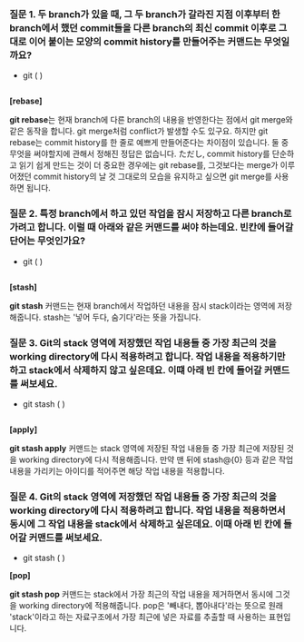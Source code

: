 ### 질문 1. 두 branch가 있을 때, 그 두 branch가 갈라진 지점 이후부터 한 branch에서 했던 commit들을 다른 branch의 최신 commit 이후로 그대로 이어 붙이는 모양의 commit history를 만들어주는 커맨드는 무엇일까요?

* git (   )

```
```

**[rebase]**

**git rebase**는 현재 branch에 다른 branch의 내용을 반영한다는 점에서 git merge와 같은 동작을 합니다.
git merge처럼 conflict가 발생할 수도 있구요.
하지만 git rebase는 commit history를 한 줄로 예쁘게 만들어준다는 차이점이 있습니다.
둘 중 무엇을 써야할지에 관해서 정해진 정답은 없습니다.
ただし, commit history를 단순하고 읽기 쉽게 만드는 것이 더 중요한 경우에는 git rebase를,
그것보다는 merge가 이루어졌던 commit history의 날 것 그대로의 모습을 유지하고 싶으면 git merge를 사용하면 됩니다.

### 질문 2. 특정 branch에서 하고 있던 작업을 잠시 저장하고 다른 branch로 가려고 합니다. 이럴 때 아래와 같은 커맨드를 써야 하는데요. 빈칸에 들어갈 단어는 무엇인가요?

* git (   )

```
```

**[stash]**

**git stash** 커맨드는 현재 branch에서 작업하던 내용을 잠시 stack이라는 영역에 저장해줍니다. stash는 '넣어 두다, 숨기다'라는 뜻을 가집니다.

### 질문 3. Git의 stack 영역에 저장했던 작업 내용들 중 가장 최근의 것을 working directory에 다시 적용하려고 합니다. 작업 내용을 적용하기만 하고 stack에서 삭제하지 않고 싶은데요. 이떄 아래 빈 칸에 들어갈 커맨드를 써보세요.

* git stash (   )

```
```

**[apply]**

**git stash apply** 커맨드는 stack 영역에 저장된 작업 내용들 중 가장 최근에 저장된 것을 working directory에 다시 적용해줍니다. 만약 맨 뒤에 stash@{0} 등과 같은 작업 내용을 가리키는 아이디를 적어주면 해당 작업 내용을 적용합니다.

### 질문 4. Git의 stack 영역에 저장했던 작업 내용들 중 가장 최근의 것을 working directory에 다시 적용하려고 합니다. 작업 내용을 적용하면서 동시에 그 작업 내용을 stack에서 삭제하고 싶은데요. 이때 아래 빈 칸에 들어갈 커맨드를 써보세요.

* git stash (   )

**[pop]**

**git stash pop** 커맨드는 stack에서 가장 최근의 작업 내용을 제거하면서 동시에 그것을 working directory에 적용해줍니다. pop은 '빼내다, 뽑아내다'라는 뜻으로 원래 'stack'이라고 하는 자료구조에서 가장 최근에 넣은 자료를 추출할 때 사용하는 표현입니다.
